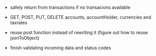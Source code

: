 
- safely return from transactions if no transacions available
- GET, POST, PUT, DELETE accounts, accountHolder, currencies and taxrates


- reuse post function instead of rewriting it (figure out how to reuse jsonToObject)
- finish validating incoming data and status codes
